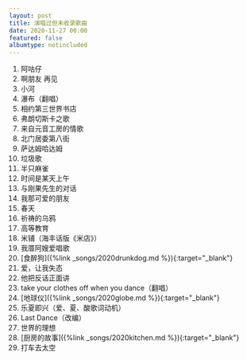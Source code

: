 ```yaml
---
layout: post
title: 演唱过但未收录歌曲
date: 2020-11-27 00:00
featured: false
albumtype: notincluded
---
```


1. 阿咕仔
2. 啊朋友 再见
3. 小河
4. 瀑布（翻唱）
5. 相约第三世界书店
6. 弗朗切斯卡之歌
7. 来自元音工房的情歌
8. 北门居委第八街
9. 萨达姆哈达姆
10. 垃圾歌
11. 半只麻雀
12. 时间是某天上午
13. 与刚果先生的对话
14. 我那可爱的朋友
15. 春天
16. 祈祷的乌鸦
17. 高等教育
18. 米铺（海丰话版《米店》）
19. 我厝阿嫂爱唱歌
20. [食醉狗]({%link _songs/2020drunkdog.md %}){:target="_blank"}
21. 爱，让我失态
22. 他把反话正面讲
23. take your clothes off when you dance（翻唱）
24. [地球仪]({%link _songs/2020globe.md %}){:target="_blank"}
25. 乐夏即兴（爱、夏、酸歌词动机）
26. Last Dance（改编）
27. 世界的理想
28. [厨房的故事]({%link _songs/2020kitchen.md %}){:target="_blank"}
29. 打车去太空
